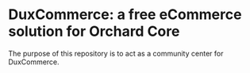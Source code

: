 # DuxCommerce: a free eCommerce solution for Orchard Core

The purpose of this repository is to act as a community center for DuxCommerce.

